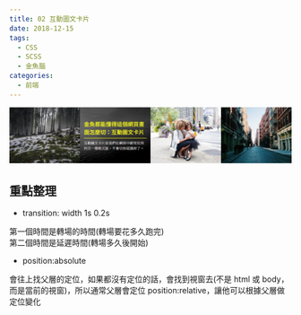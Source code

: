 ```yaml
---
title: 02 互動圖文卡片
date: 2018-12-15
tags:
  - CSS
  - SCSS
  - 金魚腦
categories:
  - 前端
---
```


![成品](../../.vuepress/public/images/02-completed.jpg)

## 重點整理

- transition: width 1s 0.2s

第一個時間是轉場的時間(轉場要花多久跑完)  
第二個時間是延遲時間(轉場多久後開始)

- position:absolute

會往上找父層的定位，如果都沒有定位的話，會找到視窗去(不是 html 或 body，而是當前的視窗)，所以通常父層會定位 position:relative，讓他可以根據父層做定位變化
